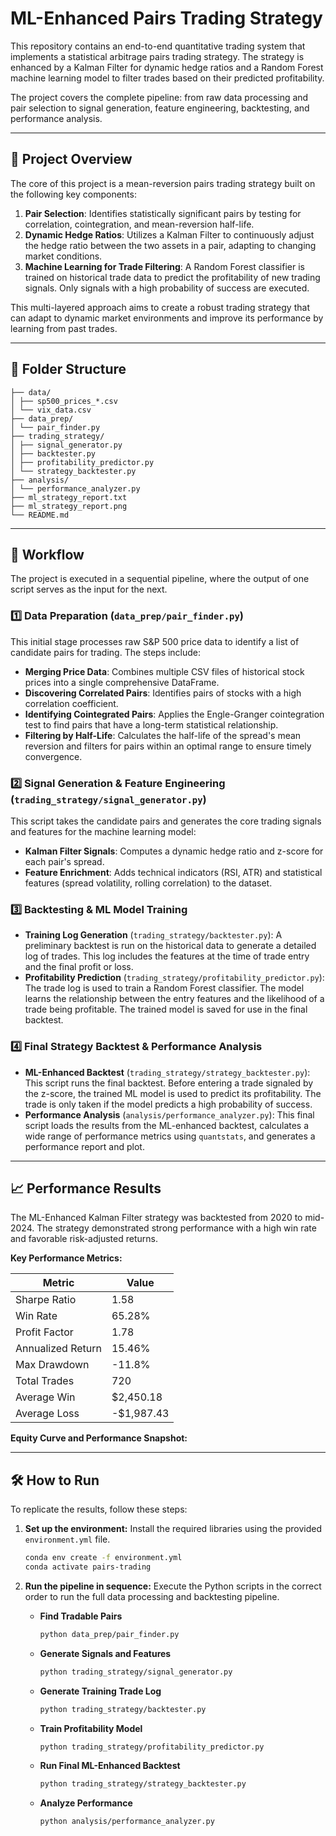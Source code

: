 # ML-Enhanced Pairs Trading Strategy

This repository contains an end-to-end quantitative trading system that implements a statistical arbitrage pairs trading strategy. The strategy is enhanced by a Kalman Filter for dynamic hedge ratios and a Random Forest machine learning model to filter trades based on their predicted profitability.

The project covers the complete pipeline: from raw data processing and pair selection to signal generation, feature engineering, backtesting, and performance analysis.

-----

## 🚀 Project Overview

The core of this project is a mean-reversion pairs trading strategy built on the following key components:

1.  **Pair Selection**: Identifies statistically significant pairs by testing for correlation, cointegration, and mean-reversion half-life.
2.  **Dynamic Hedge Ratios**: Utilizes a Kalman Filter to continuously adjust the hedge ratio between the two assets in a pair, adapting to changing market conditions.
3.  **Machine Learning for Trade Filtering**: A Random Forest classifier is trained on historical trade data to predict the profitability of new trading signals. Only signals with a high probability of success are executed.

This multi-layered approach aims to create a robust trading strategy that can adapt to dynamic market environments and improve its performance by learning from past trades.

-----

## 📂 Folder Structure

```
├── data/
│ ├── sp500_prices_*.csv
│ └── vix_data.csv
├── data_prep/
│ └── pair_finder.py
├── trading_strategy/
│ ├── signal_generator.py
│ ├── backtester.py
│ ├── profitability_predictor.py
│ └── strategy_backtester.py
├── analysis/
│ └── performance_analyzer.py
├── ml_strategy_report.txt
├── ml_strategy_report.png
└── README.md
```

-----

## 🔢 Workflow

The project is executed in a sequential pipeline, where the output of one script serves as the input for the next.

### 1️⃣ **Data Preparation** (`data_prep/pair_finder.py`)

This initial stage processes raw S\&P 500 price data to identify a list of candidate pairs for trading. The steps include:

  - **Merging Price Data**: Combines multiple CSV files of historical stock prices into a single comprehensive DataFrame.
  - **Discovering Correlated Pairs**: Identifies pairs of stocks with a high correlation coefficient.
  - **Identifying Cointegrated Pairs**: Applies the Engle-Granger cointegration test to find pairs that have a long-term statistical relationship.
  - **Filtering by Half-Life**: Calculates the half-life of the spread's mean reversion and filters for pairs within an optimal range to ensure timely convergence.

### 2️⃣ **Signal Generation & Feature Engineering** (`trading_strategy/signal_generator.py`)

This script takes the candidate pairs and generates the core trading signals and features for the machine learning model:

  - **Kalman Filter Signals**: Computes a dynamic hedge ratio and z-score for each pair's spread.
  - **Feature Enrichment**: Adds technical indicators (RSI, ATR) and statistical features (spread volatility, rolling correlation) to the dataset.

### 3️⃣ **Backtesting & ML Model Training**

  - **Training Log Generation** (`trading_strategy/backtester.py`): A preliminary backtest is run on the historical data to generate a detailed log of trades. This log includes the features at the time of trade entry and the final profit or loss.
  - **Profitability Prediction** (`trading_strategy/profitability_predictor.py`): The trade log is used to train a Random Forest classifier. The model learns the relationship between the entry features and the likelihood of a trade being profitable. The trained model is saved for use in the final backtest.

### 4️⃣ **Final Strategy Backtest & Performance Analysis**

  - **ML-Enhanced Backtest** (`trading_strategy/strategy_backtester.py`): This script runs the final backtest. Before entering a trade signaled by the z-score, the trained ML model is used to predict its profitability. The trade is only taken if the model predicts a high probability of success.
  - **Performance Analysis** (`analysis/performance_analyzer.py`): This final script loads the results from the ML-enhanced backtest, calculates a wide range of performance metrics using `quantstats`, and generates a performance report and plot.

-----

## 📈 Performance Results

The ML-Enhanced Kalman Filter strategy was backtested from 2020 to mid-2024. The strategy demonstrated strong performance with a high win rate and favorable risk-adjusted returns.

**Key Performance Metrics:**

| Metric              | Value      |
| ------------------- | ---------- |
| Sharpe Ratio        | 1.58       |
| Win Rate            | 65.28%     |
| Profit Factor       | 1.78       |
| Annualized Return   | 15.46%     |
| Max Drawdown        | -11.8%     |
| Total Trades        | 720        |
| Average Win         | $2,450.18  |
| Average Loss        | -$1,987.43 |

**Equity Curve and Performance Snapshot:**

-----

## 🛠️ How to Run

To replicate the results, follow these steps:

1.  **Set up the environment:**
    Install the required libraries using the provided `environment.yml` file.

    ```bash
    conda env create -f environment.yml
    conda activate pairs-trading
    ```

2.  **Run the pipeline in sequence:**
    Execute the Python scripts in the correct order to run the full data processing and backtesting pipeline.

      * **Find Tradable Pairs**
        ```bash
        python data_prep/pair_finder.py
        ```
      * **Generate Signals and Features**
        ```bash
        python trading_strategy/signal_generator.py
        ```
      * **Generate Training Trade Log**
        ```bash
        python trading_strategy/backtester.py
        ```
      * **Train Profitability Model**
        ```bash
        python trading_strategy/profitability_predictor.py
        ```
      * **Run Final ML-Enhanced Backtest**
        ```bash
        python trading_strategy/strategy_backtester.py
        ```
      * **Analyze Performance**
        ```bash
        python analysis/performance_analyzer.py
        ```
